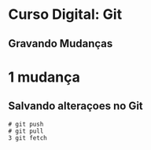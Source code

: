 # Curso Digital: Git

## Gravando Mudanças 
# 1 mudança
## Salvando alteraçoes no Git
    # git push 
    # git pull
    3 git fetch
